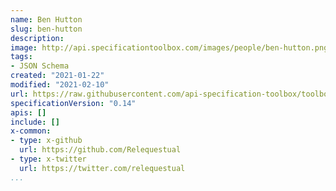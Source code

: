 ```yaml
---
name: Ben Hutton
slug: ben-hutton
description:
image: http://api.specificationtoolbox.com/images/people/ben-hutton.png
tags:
- JSON Schema
created: "2021-01-22"
modified: "2021-02-10"
url: https://raw.githubusercontent.com/api-specification-toolbox/toolbox/main/_people/ben-hutton.md
specificationVersion: "0.14"
apis: []
include: []
x-common:
- type: x-github
  url: https://github.com/Relequestual
- type: x-twitter
  url: https://twitter.com/relequestual    
...
```

